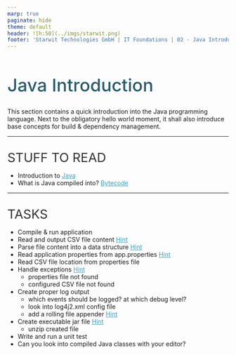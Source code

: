 ```yaml
---
marp: true
paginate: hide
theme: default 
header: ![h:50](../imgs/starwit.png)
footer: 'Starwit Technologies GmbH | IT Foundations | 02 - Java Introduction'
---
```


<style>
header {
  text-align: right;
  font-size: 0.7rem;
  color: #bbb;
  margin: 20px;
  left: 0px;
  right: 0px;
  padding-top: 5px;
}
footer {
  font-size: 0.7rem;
  color: #bbb;
}
section.lead {
  text-align: left;
  margin-bottom: 40px;
}
section {
  font-size: 1.2rem;
}
section.lead h1 {
  text-align: center;
  font-size: 2.5rem;
  font-weight: 600;
}
section.linked footer {
  display: none;
}
section.linked header {
  display: none;
}
section.quote {
  font-size: 1.0rem;
  text-align: center;
  font-style: italic;
  color: #555;
}

h1 {
  font-size: 2.5rem;
  font-weight: 500;
  color: #2B5A6A;
}
h2 {
  font-size: 1.8rem;
  font-weight: 400;
  color: #333;
  margin-top: 30px;
  margin-bottom: 15px;
  text-transform: uppercase;
}
a {
  color: #3A9FC1;
}
a:hover {
  color: #1E708B; 
  text-decoration: underline; 
}

</style>

<!-- _class: lead -->
# Java Introduction

This section contains a quick introduction into the Java programming language. Next to the obligatory hello world moment, it shall also introduce base concepts for build & dependency management.

---
## Stuff to Read

* Introduction to [Java](https://www.w3schools.com/java/java_intro.asp)
* What is Java compiled into? [Bytecode](https://en.wikipedia.org/wiki/Java_bytecode)

---
## Tasks

* Compile & run application
* Read and output CSV file content [Hint](https://www.baeldung.com/java-csv-file-array)
* Parse file content into a data structure [Hint](https://www.tutorialspoint.com/java_generics/java_generics_list.htm)
* Read application properties from app.properties [Hint](https://mkyong.com/java/java-properties-file-examples/)
* Read CSV file location from properties file
* Handle exceptions [Hint](https://www.baeldung.com/java-exceptions)
    * properties file not found
    * configured CSV file not found
* Create proper log output
    * which events should be logged? at which debug level?
    * look into log4j2.xml config file
    * add a rolling file appender [Hint](https://mkyong.com/logging/log4j2-xml-example/)
* Create executable jar file [Hint](https://www.baeldung.com/executable-jar-with-maven#bd-thymeleaf-1)
    * unzip created file
* Write and run a unit test
* Can you look into compiled Java classes with your editor?
